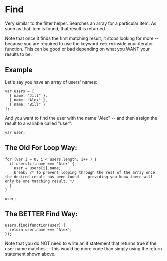 # Find

Very similar to the filter helper. Searches an array for a particular item. As soon as that item is found, that result is returned.

Note that once it finds the first matching result, it stops looking for more -- because you are required to use the keyword `return` inside your iterator function. This can be good or bad depending on what you WANT your results to be.


## Example

Let's say you have an array of users' names:

```
var users = [
  { name: "Jill" },
  { name: "Alex" },
  { name: "Bill" }
];
```

And you want to find the user with the name "Alex" -- and then assign the result to a variable called "user":

`var user;`


## The Old For Loop Way:

```
for (var i = 0; i < users.length; i++ ) {
  if users[i].name === 'Alex' {
    user = users[i].name;
    break; /* To prevent looping through the rest of the array once the desired result has been found -- providing you know there will only be one matching result. */
  }
}

user;
```


## The BETTER Find Way:

```
users.find(function(user) {
  return user.name === 'Alex';
});
```

Note that you do NOT need to write an if statement that returns true if the user name matches -- this would be more code than simply using the return statement shown above.